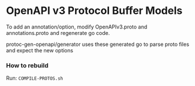 # OpenAPI v3 Protocol Buffer Models

To add an annotation/option, modify OpenAPIv3.proto and annotations.proto and regenerate go code.


protoc-gen-openapi/generator uses these generated go to parse proto files and expect the new options

### How to rebuild

Run:
`COMPILE-PROTOS.sh`
